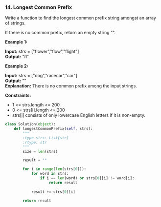 ### 14. Longest Common Prefix

Write a function to find the longest common prefix string amongst an array of strings.

If there is no common prefix, return an empty string "".

**Example 1:**

**Input:** strs = ["flower","flow","flight"]  
**Output:** "fl"

**Example 2:**

**Input:** strs = ["dog","racecar","car"]  
**Output:** ""  
**Explanation:** There is no common prefix among the input strings.

**Constraints:**

* 1 <= strs.length <= 200
* 0 <= strs[i].length <= 200
* strs[i] consists of only lowercase English letters if it is non-empty.

```python
class Solution(object):
    def longestCommonPrefix(self, strs):
        """
        :type strs: List[str]
        :rtype: str
        """
        size = len(strs)

        result = ""

        for i in range(len(strs[0])):
            for word in strs:
                if i == len(word) or strs[0][i] != word[i]:
                    return result
                
            result += strs[0][i]
        
        return result
```